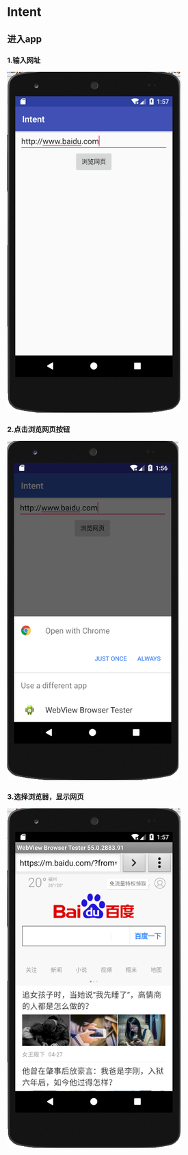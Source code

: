 # Intent  
## 进入app  
### 1.输入网址  

![](https://github.com/Sev7nzy/Lab/blob/master/Lab6/pictures/QQ%E5%9B%BE%E7%89%8720180429095804.png)  
### 2.点击浏览网页按钮  
![](https://github.com/Sev7nzy/Lab/blob/master/Lab6/pictures/QQ%E5%9B%BE%E7%89%8720180429095649.png)  
### 3.选择浏览器，显示网页  
![](https://github.com/Sev7nzy/Lab/blob/master/Lab6/pictures/QQ%E5%9B%BE%E7%89%8720180429095738.png)
